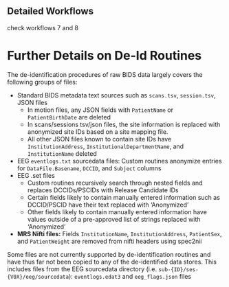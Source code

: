 
## Detailed Workflows


check workflows 7 and 8 

# Further Details on De-Id Routines

The de-identification procedures of raw BIDS data largely covers the following groups of files:

* Standard BIDS metadata text sources such as `scans.tsv`, `session.tsv`, JSON files  
    * In motion files, any JSON fields with `PatientName` or `PatientBirthDate` are deleted  
    * In scans/sessions tsv/json files, the site information is replaced with anonymized site IDs based on a site mapping file.  
    * All other JSON files known to contain site IDs have `InstitutionAddress`, `InstitutionalDepartmentName`, and `InstitutionName` deleted  
* EEG `eventlogs.txt` sourcedata files: Custom routines anonymize entries for `DataFile.Basename`, `DCCID`, and `Subject` columns  
* EEG .set files  
    * Custom routines recursively search through nested fields and replaces DCCIDs/PSCIDs with Release Candidate IDs  
    * Certain fields likely to contain manually entered information such as DCCID/PSCID have their text replaced with ‘Anonymized’  
    * Other fields likely to contain manually entered information have values outside of a pre-approved list of strings replaced with ‘Anonymized’  
* **MRS Nifti files:** Fields `InstitutionName`, `InstitutionAddress`, `PatientSex`, and `PatientWeight` are removed from nifti headers using spec2nii


Some files are not currently supported by de-identification routines and have thus far not been copied to any of the de-identified data stores. This includes files from the EEG sourcedata directory (i.e. `sub-{ID}/ses-{V0X}/eeg/sourcedata`): `eventlogs.edat3` and `eeg_flags.json` files